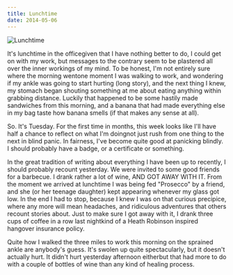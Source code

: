 ```yaml
---
title: Lunchtime
date: 2014-05-06
---
```


![Lunchtime](https://source.unsplash.com/cckf4TsHAuw/1600x900)

It's lunchtime in the officegiven that I have nothing better to do, I could get on with my work, but messages to the contrary seem to be plastered all over the inner workings of my mind. To be honest, I'm not entirely sure where the morning wentone moment I was walking to work, and wondering if my ankle was going to start hurting (long story), and the next thing I knew, my stomach began shouting something at me about eating anything within grabbing distance. Luckily that happened to be some hastily made sandwiches from this morning, and a banana that had made everything else in my bag taste how banana smells (if that makes any sense at all).

So. It's Tuesday. For the first time in months, this week looks like I'll have half a chance to reflect on what I'm doingnot just rush from one thing to the next in blind panic. In fairness, I've become quite good at panicking blindly. I should probably have a badge, or a certificate or something.

In the great tradition of writing about everything I have been up to recently, I should probably recount yesterday. We were invited to some good friends for a barbecue. I drank rather a lot of wine, AND GOT AWAY WITH IT. From the moment we arrived at lunchtime I was being fed "Prosecco" by a friend, and she (or her teenage daughter) kept appearing whenever my glass got low. In the end I had to stop, because I knew I was on that curious precipice, where any more will mean headaches, and ridiculous adventures that others recount stories about. Just to make sure I got away with it, I drank three cups of coffee in a row last nightkind of a Heath Robinson inspired hangover insurance policy.

Quite how I walked the three miles to work this morning on the sprained ankle are anybody's guess. It's swolen up quite spectacularly, but it doesn't actually hurt. It didn't hurt yesterday afternoon eitherbut that had more to do with a couple of bottles of wine than any kind of healing process.